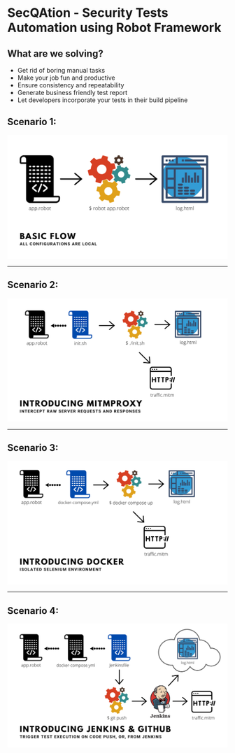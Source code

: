 # SecQAtion - Security Tests Automation using Robot Framework

## What are we solving?

* Get rid of boring manual tasks
* Make your job fun and productive
* Ensure consistency and repeatability
* Generate business friendly test report
* Let developers incorporate your tests in their build pipeline

## Scenario 1:

![Basic Flow](image/basicFlow.svg)

---

## Scenario 2:

![Mitmproxy](image/mitmproxy.svg)

---

## Scenario 3:

![Docker](image/docker.svg)

---

## Scenario 4:

![Jenkins and GitHub](image/jenkinsAndGitHub.svg)

